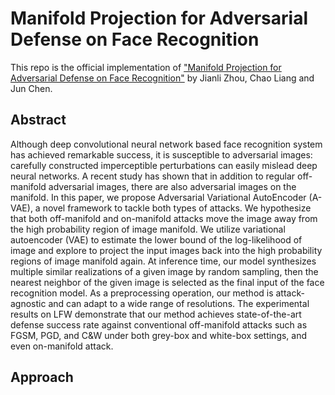 # Manifold Projection for Adversarial Defense on Face Recognition
This repo is the official implementation of ["Manifold Projection for Adversarial Defense on Face Recognition"](https://www.ecva.net/papers/eccv_2020/papers_ECCV/papers/123750290.pdf) by Jianli Zhou, Chao Liang and Jun Chen.
## Abstract
Although deep convolutional neural network based face recognition system has achieved remarkable success, it is susceptible to adversarial images: carefully constructed imperceptible perturbations can easily mislead deep neural networks. A recent study has shown that in addition to regular off-manifold adversarial images, there are also adversarial images on the manifold. In this paper, we propose Adversarial Variational AutoEncoder (A-VAE), a novel framework to tackle both types of attacks. We hypothesize that both off-manifold and on-manifold attacks move the image away from the high probability region of image manifold. We utilize variational autoencoder (VAE) to estimate the lower bound of the log-likelihood of image and explore to project the input images back into the high probability regions of image manifold again. At inference time, our model synthesizes multiple similar realizations of a given image by random sampling, then the nearest neighbor of the given image is selected as the final input of the face recognition model. As a preprocessing operation, our method is attack-agnostic and can adapt to a wide range of resolutions. The experimental results on LFW demonstrate that our method achieves state-of-the-art defense success rate against conventional off-manifold attacks such as FGSM, PGD, and C&W under both grey-box and white-box settings, and even on-manifold attack.
## Approach
